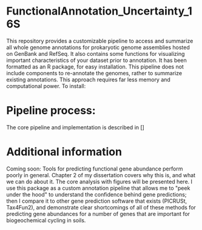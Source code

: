 # FunctionalAnnotation_Uncertainty_16S
This repository provides a customizable pipeline to access and summarize all whole genome annotations for prokaryotic genome assemblies hosted on GenBank and RefSeq. It also contains some functions for visualizing important characteristics of your dataset prior to annotation. It has been formatted as an R package, for easy installation. This pipeline does not include components to re-annotate the genomes, rather to summarize existing annotations. This approach requires far less memory and computational power. To install:

# Pipeline process:

The core pipeline and implementation is described in []

# Additional information

Coming soon: Tools for predicting functional gene abundance perform poorly in general. Chapter 2 of my dissertation covers why this is, and what we can do about it. The core analysis with figures will be presented here. I use this package as a custom annotation pipeline that allows me to "peek under the hood" to understand the confidence behind gene predictions; then I compare it to other gene prediction software that exists (PICRUSt, Tax4Fun2), and demonstrate clear shortcomings of all of these methods for predicting gene abundances for a number of genes that are important for biogeochemical cycling in soils.
